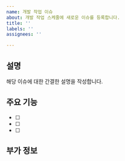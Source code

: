 ```yaml
---
name: 개발 작업 이슈
about: 개발 작업 스케줄에 새로운 이슈를 등록합니다.
title: ''
labels: ''
assignees: ''

---
```


## 설명
해당 이슈에 대한 간결한 설명을 작성합니다.

## 주요 기능
- [ ]
- [ ]
- [ ]

## 부가 정보
